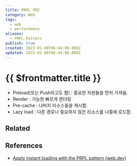 ```yaml
---
title: PRPL 패턴
category: Web
tags:
  - web
  - performance
aliases:
  - PRPL Pattern
publish: true
created: 2022-01-08T06:44:00.000Z
updated: 2022-01-08T06:44:00.000Z
---
```


# {{ $frontmatter.title }}

- Preload(또는 Push라고도 함) : 중요한 자원들을 먼저 가져옴.
- Render : 가능한 빠르게 렌더링
- Pre-cache : 나머지 리소스들을 캐시함.
- Lazy load : 다른 경로나 중요하지 않은 리소스를 나중에 로드함.

## Related

## References

- [Apply instant loading with the PRPL pattern (web.dev)](https://web.dev/apply-instant-loading-with-prpl/)
